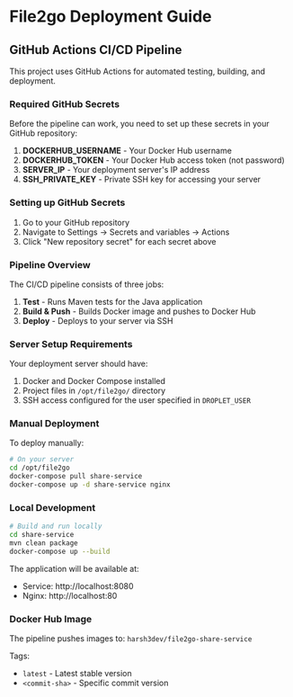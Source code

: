 # File2go Deployment Guide

## GitHub Actions CI/CD Pipeline

This project uses GitHub Actions for automated testing, building, and deployment.

### Required GitHub Secrets

Before the pipeline can work, you need to set up these secrets in your GitHub repository:

1. **DOCKERHUB_USERNAME** - Your Docker Hub username
2. **DOCKERHUB_TOKEN** - Your Docker Hub access token (not password)
3. **SERVER_IP** - Your deployment server's IP address
4. **SSH_PRIVATE_KEY** - Private SSH key for accessing your server

### Setting up GitHub Secrets

1. Go to your GitHub repository
2. Navigate to Settings → Secrets and variables → Actions
3. Click "New repository secret" for each secret above

### Pipeline Overview

The CI/CD pipeline consists of three jobs:

1. **Test** - Runs Maven tests for the Java application
2. **Build & Push** - Builds Docker image and pushes to Docker Hub
3. **Deploy** - Deploys to your server via SSH

### Server Setup Requirements

Your deployment server should have:

1. Docker and Docker Compose installed
2. Project files in `/opt/file2go/` directory
3. SSH access configured for the user specified in `DROPLET_USER`

### Manual Deployment

To deploy manually:

```bash
# On your server
cd /opt/file2go
docker-compose pull share-service
docker-compose up -d share-service nginx
```

### Local Development

```bash
# Build and run locally
cd share-service
mvn clean package
docker-compose up --build
```

The application will be available at:
- Service: http://localhost:8080
- Nginx: http://localhost:80

### Docker Hub Image

The pipeline pushes images to: `harsh3dev/file2go-share-service`

Tags:
- `latest` - Latest stable version
- `<commit-sha>` - Specific commit version
